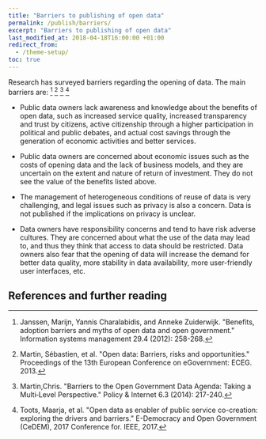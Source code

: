 ```yaml
---
title: "Barriers to publishing of open data"
permalink: /publish/barriers/
excerpt: "Barriers to publishing of open data"
last_modified_at: 2018-04-18T16:00:00 +01:00
redirect_from:
  - /theme-setup/
toc: true
---
```


Research has surveyed barriers regarding the opening of data. The main barriers are: [^1] [^2] [^3] [^4]

- Public data owners lack awareness and knowledge about the benefits of open data, such as increased service quality, increased transparency and trust by citizens, active citizenship through a higher participation in political and public debates, and actual cost savings through the generation of economic activities and better services.

- Public data owners are concerned about economic issues such as the costs of opening data and the lack of business models, and they are uncertain on the extent and nature of return of investment. They do not see the value of the benefits listed above.

- The management of heterogeneous conditions of reuse of data is very challenging, and legal issues such as privacy is also a concern. Data is not published if the implications on privacy is unclear.

- Data owners have responsibility concerns and tend to have risk adverse cultures. They are concerned about what the use of the data may lead to, and thus they think that access to data should be restricted. Data owners also fear that the opening of data will increase the demand for better data quality, more stability in data availability, more user-friendly user interfaces, etc.

## References and further reading

[^1]: Janssen, Marijn, Yannis Charalabidis, and Anneke Zuiderwijk. "Benefits, adoption barriers and myths of open data and open government." Information systems management 29.4 (2012): 258-268.

[^2]: Martin, Sébastien, et al. "Open data: Barriers, risks and opportunities." Proceedings of the 13th European Conference on eGovernment: ECEG. 2013.

[^3]: Martin,Chris. "Barriers to the Open Government Data Agenda: Taking a Multi‐Level Perspective." Policy & Internet 6.3 (2014): 217-240.

[^4]: Toots, Maarja, et al. "Open data as enabler of public service co-creation: exploring the drivers and barriers." E-Democracy and Open Government (CeDEM), 2017 Conference for. IEEE, 2017.


